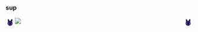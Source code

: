 ### sup

  <img align="left" width="5%" src="https://raw.githubusercontent.com/Cumicy/Cumicy/main/bnuuy.webp" />
  <img align="center" src="https://github-readme-stats.vercel.app/api?username=cumicy&theme=synthwave" />
  <img align="right" width="5%" src="https://raw.githubusercontent.com/Cumicy/Cumicy/main/bnuuy.webp" />
